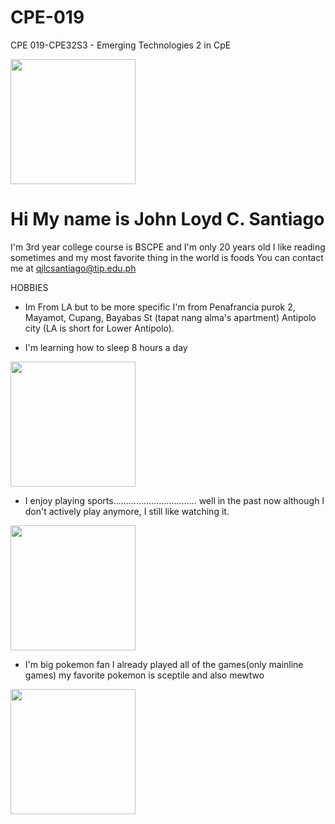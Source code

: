 # CPE-019
CPE 019-CPE32S3 - Emerging Technologies 2 in CpE

<img src="https://github.com/santiagojlc/CPE-019/assets/157887590/4a4762b7-7f2a-474d-a392-fc94de40f81a" width="200" />

Hi My name is John Loyd C. Santiago
======================================

I'm 3rd year college course is BSCPE and I'm only 20 years old I like reading sometimes and my most favorite thing in the world is foods
You can contact me at [qjlcsantiago@tip.edu.ph](mailto:qjlcsantiago@tip.edu.ph)

HOBBIES
* Im From LA but to be more specific I'm from Penafrancia purok 2, Mayamot, Cupang, Bayabas St (tapat nang alma's apartment) Antipolo city (LA is short for Lower Antipolo).


  
* I'm learning how to sleep 8 hours a day

<img src="https://github.com/santiagojlc/CPE-019/assets/157887590/80557344-f319-48c0-acdf-841c0d9445ba" width=200 />
  
* I enjoy playing sports................................. well in the past now although I don't actively play anymore, I still like watching it.

<img src="https://github.com/santiagojlc/CPE-019/assets/157887590/3c2f55af-6063-4077-bfc7-eb242c32d871" width="200" />
  
* I'm big pokemon fan I already played all of the games(only mainline games) my favorite pokemon is sceptile and also mewtwo

<img src="https://github.com/santiagojlc/CPE-019/assets/157887590/27256977-b7c8-4142-a761-410891d6a656" width="200" />



